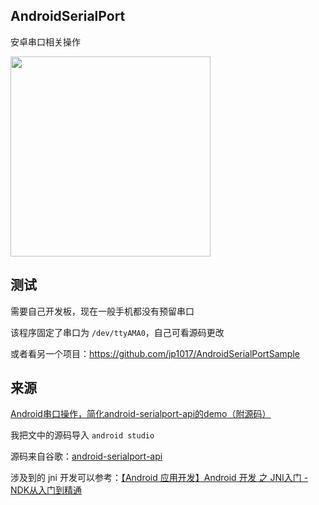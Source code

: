 ## AndroidSerialPort
安卓串口相关操作

<img src="https://cloud.githubusercontent.com/assets/7868514/13865849/dee51aa8-ecea-11e5-99cd-0d8efa532314.png" width="320" />

## 测试

需要自己开发板，现在一般手机都没有预留串口

该程序固定了串口为 `/dev/ttyAMA0`，自己可看源码更改

或者看另一个项目：https://github.com/jp1017/AndroidSerialPortSample

## 来源

[Android串口操作，简化android-serialport-api的demo（附源码）](http://blog.csdn.net/akunainiannian/article/details/8740007)

我把文中的源码导入 `android studio`

源码来自谷歌：[android-serialport-api](https://code.google.com/archive/p/android-serialport-api/)

涉及到的 jni 开发可以参考：[【Android 应用开发】Android 开发 之 JNI入门 - NDK从入门到精通](http://blog.csdn.net/shulianghan/article/details/18964835)
